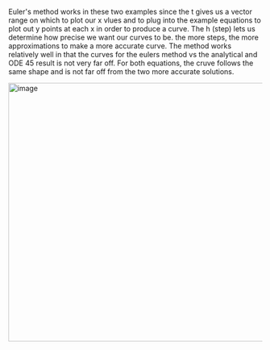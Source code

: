 Euler's method works in these two examples since the t gives us a vector range on which to plot 
our x vlues and to plug into the example equations to plot out y points at
each x in order to produce a curve. The h (step) lets us determine how
precise we want our curves to be. the more steps, the more approximations
to make a more accurate curve. 
The method works relatively well in that the curves for the eulers method
vs the analytical and ODE 45 result is not very far off. For both
equations, the cruve follows the same shape and is not far off from the two
more accurate solutions.

<img width="513" alt="image" src="https://github.com/Reseunmc/EulersMethodCalculusC/assets/5515939/0c03e23e-c260-4142-a5d5-6f61589c143c">

